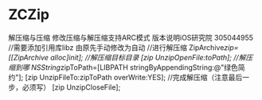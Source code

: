 ZCZip
=====

解压缩与压缩
修改压缩与解压缩支持ARC模式
版本说明iOS研究院 305044955 
//需要添加引用库libz 由原先手动修改为自动 
//进行解压缩
ZipArchive*zip=[[ZipArchive alloc]init]; 
//解压缩目标目录 
[zip UnzipOpenFile:toPath]; 
//解压缩到哪
NSString*zipToPath=[LIBPATH stringByAppendingString:@"绿色简约"];
[zip UnzipFileTo:zipToPath overWrite:YES]; 
//完成解压缩（注意最后一步，必须写） 
[zip UnzipCloseFile];
